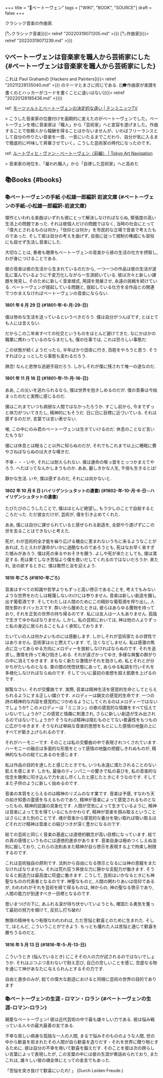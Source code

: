 +++
title = "📝ベートーヴェン"
tags = ["WIKI", "BOOK", "SOURCE"]
draft = false
+++

クラシック音楽の作曲家.

[🏷クラシック音楽]({{< relref "20220319071205.md" >}}) [🏷作曲家]({{< relref "20220319071239.md" >}})


## 💡ベートーヴェンは音楽家を職人から芸術家にした {#ベートーヴェンは音楽家を職人から芸術家にした}

これは Paul Grahamの [Hackers and Painters]({{< relref "20211228135040.md" >}}) のテーマとまさに同じである.
([🎓作曲家が楽譜を書くのとハッカーがコードを書くことに違いはない]({{< relref "20220128185436.md" >}}))

ref: [モーツァルトとベートーヴェンの決定的な違い | テンミニッツTV](https://10mtv.jp/pc/column/article.php?column_article_id=2520)

&gt; こうした音楽家の位置付けを画期的に変えたのがベートーヴェンでした。ベートーヴェンを境に音楽家は「職人」から「芸術家」へと変容を遂げました。作曲することで依頼人から報酬を得ることはかないませんが、いわばフリーランスとして自分の作りたい音楽を一音、一音にいたるまでこだわり、自分が気に入るまで徹底的に吟味して昇華させていく。こうした芸術家の時代になったのです。

ref: [ルートヴィヒ・ヴァン・ベートーヴェン〈前編〉 | Tokyo Art Navigation](https://tokyoartnavi.jp/column/2834/)

&gt; 音楽家の地位を、「雇われ職人」から「自律した芸術家」へと高めた


## 📚Books {#books}


### 📚ベートーヴェンの手紙  小松雄一郎編訳 岩波文庫 {#ベートーヴェンの手紙-小松雄一郎編訳-岩波文庫}

傑作といわれる楽曲はいずれも彼にとって解決しなければならぬ,
緊張度の高い生活上の問題であった. それは彼個人だけの問題ではなく, 当時の社会にとって「偉大とされるものは何か」「信仰とは何か」を市民的な立場で音楽で考えたものであった. そして彼は自分の考えを曲げず, 自我に従って規制の権威にも習俗にも屈せず生活し音楽にした.

大切なことは, 奏者も聴衆もベートーヴェンの音楽から彼の生活の仕方を摂取し,
わが身につけることである.

彼の音楽は彼の生活から生まれているのだから, 一つ一つの作品は彼の生活が波乱に富んでいるように千変万化しながら一生涯続いている.
彼は次々と新しい課題を発見し, そのために新しく音楽様式,
用語を発展させ, 永遠の挑戦を続けている. ベートーヴェンが提起している問題と, 提起している仕方を全作品との関連でつかまえなければベートーヴェンの音楽にならない.


#### 1801 年 6 月 29 日 {#1801-年-6-月-29-日}

僕は惨めな生活を送っているというべきだろう.
僕は自分がつんぼです, とはとても人には言えない.

だからこの二年来すべての社交というものをほとんど避けてきた.
なにかほかの職業に携わっているのならまだしも,
僕の仕事では, これは恐ろしい事態だ.

この状態が続くようだったら, 半年ばかり田舎に行き, 百姓をやろうと思う.
そうすればひょっとしたら事態も変わるだろう.

諦念! なんと悲惨な逃避手段だろう. しかしそれが僕に残されて唯一の道なのだ.


#### 1801 年 11 月 16 日 {#1801-年-11-月-16-日}

ああ, この災いを逃れられるなら, 僕は世界を抱きしめるのだが.
僕の青春は今始まったのだと実際に感じるのだ.

僕はこれまでいつも病弱な人間ではなかったろうか.
すこし前から, 今までずっと体力がついてきたし, 精神的にもそうだ.
日に日に目標に近づいている. それは感ずるのだが, 言葉では言い表せない.

唯, この中にのみ君のベートーヴェンは生きていけるのだ. 休息のことなど言いたもうな!

僕には休息とは眠ること以外に知らぬのだが,
それでもこれまで以上に睡眠に費やさねばならぬのは大きな嘆きだ.

不幸・・・いや, それには耐えられない.
僕は運命の喉っ首をとっつかまえてやろう.
へたばってなんかしまうものか. ああ, 麗しきかな人生, 千倍も生きるとは!

静かな生活. いや, 僕は感ずるのだ, それには向かないと.


#### 1802 年 10 月 6 日 (ハイリゲンシュタットの遺書) {#1802-年-10-月-6-日--ハイリゲンシュタットの遺書}

たびたびのこうしたことで, 僕はほとんど絶望し,
もう少しのことで自殺するところだった.
ただ彼女だけが, 芸術が, 僕を引き止めてくれた.

ああ, 僕には自分に課せられていると感ぜられる創造を,
全部やり遂げずにこの世を去ることはできないと考えた.

死が, わが芸術的全才能を繰り広げる機会に恵まれないうちに来るようなことがあれば,
たとえわが運命がいかに過酷なものであろうとも, 死はなお早く来すぎた憾みがあろう.
僕は死の来るやおそきを願う. よしや死が来たとしても, 僕は満足する.
死は果てしなき苦悩より僕を救いだしてくれるのではないだろうか.
来たれ, 汝の欲するときに. 僕は敢然と汝を迎えよう.


#### 1810 年ごろ {#1810-年ごろ}

音楽はすべての知識や哲学よりもずっと高い啓示であることを,
考えてもみないような世界をわたしは軽蔑しないわけには参りません.
音楽は新しい創造を醸し出す葡萄酒です.
そしてわたしは人間のためにこの精妙な葡萄酒を搾り出し, 人間を酔わすバッカスです.
酔いから醒めたときは, 彼らはあらゆる獲物を持っており,
それを正気の世界の持ち帰るのです.
私には友人は一人もありません. 孤独で生きてゆかねばなりません.
しかし, 私の芸術においては,
神は他の人よりずっと私の身近に居られることもよく承知しております.

たいていの人は何かよいものには感動します.
しかしそれが芸術家たるの資性ではありません.
芸術家は火と燃えています. で, 泣くなどしません.
私は感激の焦点に立ってあらゆる方向にメロディーを放射しなければならぬのです.
それを追求し, 激情を持って再び抱きしめる. それが遠ざかってゆき,
多様な興奮の群がりの中に消えてゆきます. まもなく新たな激情がそれを抱きしめ,
私とそれとが分かちがたいものとなる.
束の間の恍惚状態にあって, あらゆる転調を行いそれを多様化しなければならぬのです. そしてついに最初の楽想を超え凱歌を上げるのです.

御覧なさい. それが交響曲です.
実際, 音楽は精神生活を感覚的生命としてとらえられるようにする正しい媒介です.
メロディーは韻文の感覚的生命です. 一つの詩の精神的な内容を感覚的につかめるようにしてくれるのはメロディーではないでしょうか? このメロディーは「ミニヨン」の歌の感覚的な情趣をすべて伝えていないでしょうか?
この感覚と情趣に刺激され, さらに新しい創造が生み出されるのではないでしょうか? そうなれば精神は阻むものとてない普遍性をもつものに広がりゆきます. そうなれば単純な音楽的思想をもとにした感情の地盤の上にすべてが築き上げられるのです.

それがハーモニーです. そのことは私の交響曲の中で表現されつくされています. ハーモニーの融合は多面的な形態をとって感情の地盤の把握しきれぬものが,
精神的なものの総てにあるのを感じます.

私は作品の目的を達したと感じたときでも,
いつも永遠に満たされることのない飢えを感じます.
しかも, 最後のティンパニーの響きで私の喜びを, 私の音楽的な信念を聴衆に叩き込んで力を出し尽くしたと感じたときにそうなのです.
そしてまた子供のように新しく始めるのです.

音楽の本質をとらえるのは精神のリズムのなす業です.
音楽は予感, すなわち天の如き知恵の霊感を与えるものであり,
精神が音楽によって感覚されるものとなったもの, 精神的認識の具象化です.
人間が空気によって生きているように,
精神は音楽によって生を得ているにもかかわらず,
精神が音楽を掴み取るということはさらにまた別のことです.
魂が音楽から感覚的な養分を吸い取れば吸い取るほどそれだけ精神は音楽との結びつきが深く豊かになるのです.

総ての芸術と同じく音楽の基底には道徳的観念が高い目標になっています. 総ての真の感情というものには道徳的進歩があります.
音楽自身は極めつくしえぬ法則に服しており,
これらの法則あまた精神が自ら啓示を表現する上で拘束し制限するのです.

これは芸術独自の原則です.
法則から自由になる啓示となるには神の恩寵をまたなければなりません.
それは荒れ狂う奔放な力に静かな支配力が働きます.
そうなると創造力は最高度に旺盛に働きます.
こうして, 芸術はいかなるときにも神聖なものの代表者となるのです.
神聖なものと, 人間の関わりあいは信仰であるが,
われわれがそれを芸術を経て得るものは, 神からの, 神の聖なる啓示であり,
人間の能力が到達すべき一目標となるのです.

思いまつげの下に, あふれる涙が待ち伏せいていようとも,
確固たる勇気を奮って最初の努力を傾けて, 反抗し打ち破れ!

無限の精神をもつ有限なわれわれは, ただ苦悩と歓喜とのために生まれた.
そして, ほとんど, こういうことができよう.
もっとも優れた人は苦悩と通じて歓喜を勝ちうるのだと.


#### 1816 年 5 月 13 日 {#1816-年-5-月-13-日}

こういうとき (悩んでいるとき) にこそその人の力が試されるのではないでしょうか.
それはぶつぶつ言わないで耐え忍び, 自己の空しいことを感じ,
空虚なる物を通じて神があなたに与えられんとするその力です.

自由と進歩のみが, 総ての偉大な創造におけると同様に芸術の世界の目的であります


### 📚ベートーヴェンの生涯 - ロマン・ロラン {#ベートーヴェンの生涯-ロマン-ロラン}

親愛なベートーヴェン! 彼は近代芸術の中で最も雄々しい力である.
彼は悩み戦っている人々の最大最善の友である.

不幸な貧しい病身な孤独な一人の人間, まるで悩みそのもののような人間, 世の中から歓喜を拒まれたその人間が自ら歓喜を造りだす - それを世界に贈り物とするために.
彼は自分の不幸を用いて歓喜を鍛えだす.
そのことを彼は次の誇らしい言葉によって表現したが,
この言葉の中には彼の生涯が煮詰められており,
またこれは, 雄々しい彼の魂全体にとっての金言でもあった.

「苦悩を突き抜けて歓喜にいたれ! 」 (Durch Leiden Freude.)
